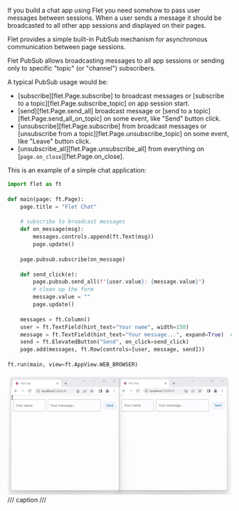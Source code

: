 If you build a chat app using Flet you need somehow to pass user messages between sessions. When a user sends a message it should be broadcasted to all other app sessions and displayed on their pages.

Flet provides a simple built-in PubSub mechanism for asynchronous communication between page sessions.

Flet PubSub allows broadcasting messages to all app sessions or sending only to specific "topic" (or "channel") subscribers.

A typical PubSub usage would be:

* [subscribe][flet.Page.subscribe] to broadcast messages or [subscribe to a topic][flet.Page.subscribe_topic] on app session start.
* [send][flet.Page.send_all] broadcast message or [send to a topic][flet.Page.send_all_on_topic] on some event, like "Send" button click.
* [unsubscribe][flet.Page.subscribe] from broadcast messages or [unsubscribe from a topic][flet.Page.unsubscribe_topic] on some event, like "Leave" button click.
* [unsubscribe_all][flet.Page.unsubscribe_all] from everything on [`page.on_close`][flet.Page.on_close].

This is an example of a simple chat application:

```python
import flet as ft

def main(page: ft.Page):
    page.title = "Flet Chat"

    # subscribe to broadcast messages
    def on_message(msg):
        messages.controls.append(ft.Text(msg))
        page.update()

    page.pubsub.subscribe(on_message)

    def send_click(e):
        page.pubsub.send_all(f"{user.value}: {message.value}")
        # clean up the form
        message.value = ""
        page.update()

    messages = ft.Column()
    user = ft.TextField(hint_text="Your name", width=150)
    message = ft.TextField(hint_text="Your message...", expand=True)  # fill all the space
    send = ft.ElevatedButton("Send", on_click=send_click)
    page.add(messages, ft.Row(controls=[user, message, send]))

ft.run(main, view=ft.AppView.WEB_BROWSER)
```

![Chat app example](../assets/cookbook/pub-sub/chat-app-example.gif)
/// caption
///

